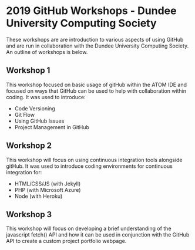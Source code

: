 # 2019 GitHub Workshops - Dundee University Computing Society

These workshops are are introduction to various aspects of using GitHub and are run in collaboration with the Dundee University Computing Society. An outline of workshops is below.

## Workshop 1
This workshop focused on basic usage of gitHub within the ATOM IDE and focused on ways that GitHub can be used to help with collaboration within coding. It was used to introduce:
* Code Versioning
* Git Flow
* Using GitHub Issues
* Project Management in GitHub

## Workshop 2
This workshop will focus on using continuous integration tools alongside gitHub. It was used to introduce coding environments for continuous integration for:
* HTML/CSS/JS (with Jekyll)
* PHP (with Microsoft Azure)
* Node (with Heroku)

## Workshop 3
This workshop will focus on developing a brief understanding of the javascript fetch() API and how it can be used in conjunction with the GitHub API to create a custom project portfolio webpage.
